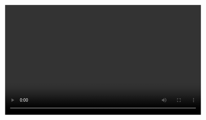 <!DOCTYPE html>
<html lang="en">
<head>
  <meta charset="UTF-8">
  <meta name="viewport" content="width=device-width, initial-scale=1.0">
  <title>VAST Ad Example</title>
  <script src="https://imasdk.googleapis.com/js/sdkloader/ima3.js"></script>
  <style>
    #video-container {
      position: relative;
      width: 640px;
      height: 360px;
      background-color: black;
    }
    video {
      width: 100%;
      height: 100%;
    }
  </style>
</head>
<body>
  <div id="video-container">
    <video id="content-video" controls></video>
    <div id="ad-container"></div>
  </div>

  <script>
    // Define the VAST ad URL
    const adTagUrl = "https://pubads.g.doubleclick.net/gampad/ads?iu=/22894150773/AdUnit-Test4-Video-WithoutCompanion&description_url=https%3A%2F%2Fadityasabnis.github.io%2Fget-talking%2F&tfcd=0&npa=0&ad_type=audio_video&sz=1x1%7C400x300%7C640x480&gdfp_req=1&unviewed_position_start=1&output=vast&env=vp&impl=s&correlator=";

    const videoContainer = document.getElementById('video-container');
    const contentVideo = document.getElementById('content-video');
    const adContainer = document.getElementById('ad-container');

    // Set up the Google IMA SDK
    const adDisplayContainer = new google.ima.AdDisplayContainer(adContainer, contentVideo);
    const adsLoader = new google.ima.AdsLoader(adDisplayContainer);
    const adsManagerSettings = new google.ima.AdsRenderingSettings();
    const adsRequest = new google.ima.AdsRequest();

    // Configure the ad request
    adsRequest.adTagUrl = adTagUrl;
    adsRequest.linearAdSlotWidth = videoContainer.offsetWidth;
    adsRequest.linearAdSlotHeight = videoContainer.offsetHeight;
    adsRequest.nonLinearAdSlotWidth = videoContainer.offsetWidth;
    adsRequest.nonLinearAdSlotHeight = videoContainer.offsetHeight / 3;

    // Initialize the IMA SDK when user interacts with the page
    videoContainer.addEventListener('click', () => {
      adDisplayContainer.initialize();
      contentVideo.load();

      // Request ads
      adsLoader.requestAds(adsRequest);

      // Set up content playback
      adsLoader.addEventListener(
        google.ima.AdsManagerLoadedEvent.Type.ADS_MANAGER_LOADED,
        (adsManagerLoadedEvent) => {
          const adsManager = adsManagerLoadedEvent.getAdsManager(contentVideo, adsManagerSettings);

          adsManager.addEventListener(
            google.ima.AdErrorEvent.Type.AD_ERROR,
            (adErrorEvent) => console.error(adErrorEvent.getError())
          );

          adsManager.addEventListener(
            google.ima.AdEvent.Type.ALL_ADS_COMPLETED,
            () => contentVideo.play()
          );

          // Start ad playback
          adsManager.init(videoContainer.offsetWidth, videoContainer.offsetHeight, google.ima.ViewMode.NORMAL);
          adsManager.start();
        }
      );

      adsLoader.addEventListener(
        google.ima.AdErrorEvent.Type.AD_ERROR,
        (adErrorEvent) => console.error(adErrorEvent.getError())
      );
    });
  </script>
</body>
</html>
